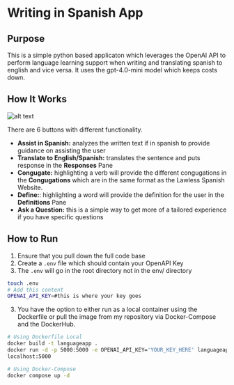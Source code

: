 # Writing in Spanish App

## Purpose
This is a simple python based applicaton which leverages the OpenAI API to perform language learning support when writing and translating spanish to english and vice versa. It uses the gpt-4.0-mini model which keeps costs down.

## How It Works

![alt text](./img/example.png "FrontEnd")

There are 6 buttons with different functionality.
- **Assist in Spanish:** analyzes the written text if in spanish to provide guidance on assisting the user
- **Translate to English/Spanish:** translates the sentence and puts response in the **Responses** Pane
- **Congugate:** highlighting a verb will provide the different congugations in the **Congugations** which are in the same format as the Lawless Spanish Website. 
- **Define:**: highlighting a word will provide the definition for the user in the **Definitions** Pane
- **Ask a Question:** this is a simple way to get more of a tailored experience if you have specific questions

## How to Run
1. Ensure that you pull down the full code base
2. Create a `.env` file which should contain your OpenAPI Key
3. The `.env` will go in the root directory not in the env/ directory

```bash
touch .env
# Add this content
OPENAI_API_KEY=#this is where your key goes
```
3. You have the option to either run as a local container using the Dockerfile or pull the image from my repository via Docker-Compose and the DockerHub.

```bash
# Using Dockerfile Local
docker build -t languageapp .
docker run -d -p 5000:5000 -e OPENAI_API_KEY='YOUR_KEY_HERE' languageapp
localhost:5000

# Using Docker-Compose
docker compose up -d
```




